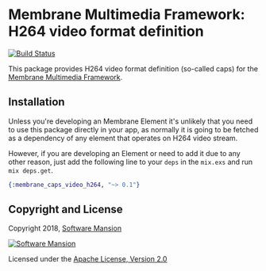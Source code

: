 # Membrane Multimedia Framework: H264 video format definition

[![Build Status](https://travis-ci.com/membraneframework/membrane-caps-video-h264.svg?branch=master)](https://travis-ci.com/membraneframework/membrane-caps-video-h264)

This package provides H264 video format definition (so-called caps) for the
[Membrane Multimedia Framework](https://membraneframework.org).

## Installation

Unless you're developing an Membrane Element it's unlikely that you need to
use this package directly in your app, as normally it is going to be fetched as
a dependency of any element that operates on H264 video stream.

However, if you are developing an Element or need to add it due to any other
reason, just add the following line to your `deps` in the `mix.exs` and run
`mix deps.get`.

```elixir
{:membrane_caps_video_h264, "~> 0.1"}
```
## Copyright and License

Copyright 2018, [Software Mansion](https://swmansion.com/?utm_source=git&utm_medium=readme&utm_campaign=membrane)

[![Software Mansion](https://membraneframework.github.io/static/logo/swm_logo_readme.png)](https://swmansion.com/?utm_source=git&utm_medium=readme&utm_campaign=membrane)

Licensed under the [Apache License, Version 2.0](LICENSE)
